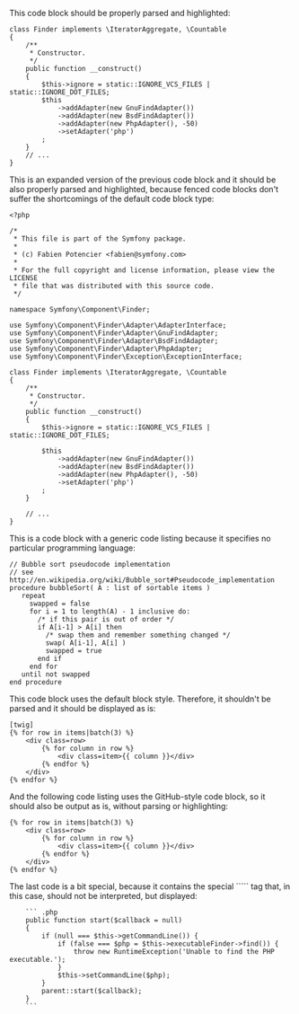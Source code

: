 This code block should be properly parsed and highlighted:

``` .php
class Finder implements \IteratorAggregate, \Countable
{
    /**
     * Constructor.
     */
    public function __construct()
    {
        $this->ignore = static::IGNORE_VCS_FILES | static::IGNORE_DOT_FILES;
        $this
            ->addAdapter(new GnuFindAdapter())
            ->addAdapter(new BsdFindAdapter())
            ->addAdapter(new PhpAdapter(), -50)
            ->setAdapter('php')
        ;
    }
    // ...
}
```

This is an expanded version of the previous code block and it should be also
properly parsed and highlighted, because fenced code blocks don't suffer the
shortcomings of the default code block type:

``` .php
<?php

/*
 * This file is part of the Symfony package.
 *
 * (c) Fabien Potencier <fabien@symfony.com>
 *
 * For the full copyright and license information, please view the LICENSE
 * file that was distributed with this source code.
 */

namespace Symfony\Component\Finder;

use Symfony\Component\Finder\Adapter\AdapterInterface;
use Symfony\Component\Finder\Adapter\GnuFindAdapter;
use Symfony\Component\Finder\Adapter\BsdFindAdapter;
use Symfony\Component\Finder\Adapter\PhpAdapter;
use Symfony\Component\Finder\Exception\ExceptionInterface;

class Finder implements \IteratorAggregate, \Countable
{
    /**
     * Constructor.
     */
    public function __construct()
    {
        $this->ignore = static::IGNORE_VCS_FILES | static::IGNORE_DOT_FILES;

        $this
            ->addAdapter(new GnuFindAdapter())
            ->addAdapter(new BsdFindAdapter())
            ->addAdapter(new PhpAdapter(), -50)
            ->setAdapter('php')
        ;
    }

    // ...
}
```

This is a code block with a generic code listing because it specifies no particular
programming language:

```
// Bubble sort pseudocode implementation
// see http://en.wikipedia.org/wiki/Bubble_sort#Pseudocode_implementation
procedure bubbleSort( A : list of sortable items )
   repeat
     swapped = false
     for i = 1 to length(A) - 1 inclusive do:
       /* if this pair is out of order */
       if A[i-1] > A[i] then
         /* swap them and remember something changed */
         swap( A[i-1], A[i] )
         swapped = true
       end if
     end for
   until not swapped
end procedure
```

This code block uses the default block style. Therefore, it shouldn't be
parsed and it should be displayed as is:

    [twig]
    {% for row in items|batch(3) %}
        <div class=row>
            {% for column in row %}
                <div class=item>{{ column }}</div>
            {% endfor %}
        </div>
    {% endfor %}

And the following code listing uses the GitHub-style code block, so it should
also be output as is, without parsing or highlighting:

```twig
{% for row in items|batch(3) %}
    <div class=row>
        {% for column in row %}
            <div class=item>{{ column }}</div>
        {% endfor %}
    </div>
{% endfor %}
```

The last code is a bit special, because it contains the special ````` tag
that, in this case, should not be interpreted, but displayed:

```
    ``` .php
    public function start($callback = null)
    {
        if (null === $this->getCommandLine()) {
            if (false === $php = $this->executableFinder->find()) {
                throw new RuntimeException('Unable to find the PHP executable.');
            }
            $this->setCommandLine($php);
        }
        parent::start($callback);
    }
    ```
```

